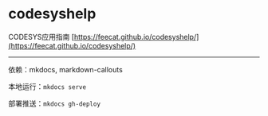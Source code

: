 # codesyshelp

CODESYS应用指南 [https://feecat.github.io/codesyshelp/](https://feecat.github.io/codesyshelp/)

----

依赖：mkdocs, markdown-callouts

本地运行：`mkdocs serve`

部署推送：`mkdocs gh-deploy`